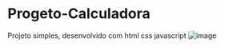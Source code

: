 # Progeto-Calculadora
 Projeto simples, desenvolvido com html css javascript 
![image](https://user-images.githubusercontent.com/97751923/166224621-b3abe349-603c-4eaa-89c3-2c59035a01f0.png)
